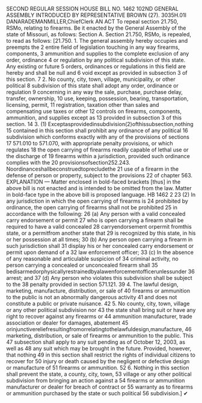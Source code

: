 SECOND REGULAR SESSION
HOUSE BILL NO. 1462
102ND GENERAL ASSEMBLY
INTRODUCED BY REPRESENTATIVE BROWN (27).
3035H.01I DANARADEMANMILLER,ChiefClerk
AN ACT
To repeal section 21.750, RSMo, relating to firearms.
Be it enacted by the General Assembly of the state of Missouri, as follows:
Section A. Section 21.750, RSMo, is repealed, to read as follows:
[21.750. 1. The general assembly hereby occupies and preempts the
2 entire field of legislation touching in any way firearms, components,
3 ammunition and supplies to the complete exclusion of any order, ordinance
4 or regulation by any political subdivision of this state. Any existing or future
5 orders, ordinances or regulations in this field are hereby and shall be null and
6 void except as provided in subsection 3 of this section.
7 2. No county, city, town, village, municipality, or other political
8 subdivision of this state shall adopt any order, ordinance or regulation
9 concerning in any way the sale, purchase, purchase delay, transfer, ownership,
10 use, keeping, possession, bearing, transportation, licensing, permit,
11 registration, taxation other than sales and compensating use taxes or other
12 controls on firearms, components, ammunition, and supplies except as
13 provided in subsection 3 of this section.
14 3. (1) Exceptasprovidedinsubdivision(2)ofthissubsection,nothing
15 contained in this section shall prohibit any ordinance of any political
16 subdivision which conforms exactly with any of the provisions of sections
17 571.010 to 571.070, with appropriate penalty provisions, or which regulates
18 the open carrying of firearms readily capable of lethal use or the discharge of
19 firearms within a jurisdiction, provided such ordinance complies with the
20 provisionsofsection252.243. Noordinanceshallbeconstruedtoprecludethe
21 use of a firearm in the defense of person or property, subject to the provisions
22 of chapter 563.
EXPLANATION — Matter enclosed in bold-faced brackets [thus] in the above bill is not enacted and is
intended to be omitted from the law. Matter in bold-face type in the above bill is proposed language.
HB 1462 2
23 (2) In any jurisdiction in which the open carrying of firearms is
24 prohibited by ordinance, the open carrying of firearms shall not be prohibited
25 in accordance with the following:
26 (a) Any person with a valid concealed carry endorsement or permit
27 who is open carrying a firearm shall be required to have a valid concealed
28 carryendorsement orpermit fromthis state, or a permitfrom another state that
29 is recognized by this state, in his or her possession at all times;
30 (b) Any person open carrying a firearm in such jurisdiction shall
31 display his or her concealed carry endorsement or permit upon demand of a
32 law enforcement officer;
33 (c) In the absence of any reasonable and articulable suspicion of
34 criminal activity, no person carrying a concealed or unconcealed firearm shall
35 bedisarmedorphysicallyrestrainedbyalawenforcementofficerunlessunder
36 arrest; and
37 (d) Any person who violates this subdivision shall be subject to the
38 penalty provided in section 571.121.
39 4. The lawful design, marketing, manufacture, distribution, or sale of
40 firearms or ammunition to the public is not an abnormally dangerous activity
41 and does not constitute a public or private nuisance.
42 5. No county, city, town, village or any other political subdivision nor
43 the state shall bring suit or have any right to recover against any firearms or
44 ammunition manufacturer, trade association or dealer for damages, abatement
45 orinjunctivereliefresultingfromorrelatingtothelawfuldesign,manufacture,
46 marketing, distribution, or sale of firearms or ammunition to the public. This
47 subsection shall apply to any suit pending as of October 12, 2003, as well as
48 any suit which may be brought in the future. Provided, however, that nothing
49 in this section shall restrict the rights of individual citizens to recover for
50 injury or death caused by the negligent or defective design or manufacture of
51 firearms or ammunition.
52 6. Nothing in this section shall prevent the state, a county, city, town,
53 village or any other political subdivision from bringing an action against a
54 firearms or ammunition manufacturer or dealer for breach of contract or
55 warranty as to firearms or ammunition purchased by the state or such political
56 subdivision.]
✔